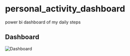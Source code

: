 # personal_activity_dashboard
power bi dashboard of my daily steps


## Dashboard

![Dashboard](https://user-images.githubusercontent.com/29350894/169564877-072819bd-bfcd-42e0-a119-f5fe15dbdb8a.png)
